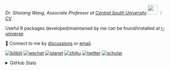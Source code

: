 
<p><em>Dr. Shixiang Wang, Associate Professor at <a href="https://en.csu.edu.cn/">Central South University</a> <img src="https://media.giphy.com/media/WUlplcMpOCEmTGBtBW/giphy.gif" width="30">  ｜ <a href="https://shixiangwang.github.io/cv-shixiang/">CV</a>
</em></p>

Useful R packages developed/maintained by me can be found/installed at [r-universe](https://shixiangwang.r-universe.dev/).

💬 Connect to me by
[discussions](https://github.com/ShixiangWang/self-study/discussions) or [email](mailto:shixiang1994wang@gmail.com). 

[![bilibili](https://img.shields.io/badge/王诗翔-B站-yellow)](https://space.bilibili.com/11553374) [![wechat](https://img.shields.io/badge/王诗翔-微信公众号-important)](https://shixiangwang.github.io/home/logo/qrcode.jpg) [![planet](https://img.shields.io/badge/王诗翔-知识星球-blueviolet)](https://t.zsxq.com/rBqbIei)  [![zhihu](https://img.shields.io/badge/王诗翔-知乎-blue)](https://www.zhihu.com/people/shixiangwang) [![twitter](https://img.shields.io/badge/WangShxiang-twitter-ff69b4)](https://twitter.com/WangShxiang) [![scholar](https://img.shields.io/badge/ShixiangWang-Scholar-00ffff)](https://scholar.google.com/citations?user=FvNp0NkAAAAJ) 

<details>
 
<summary>GitHub Stats</summary>


<!--START_SECTION:waka-->
**🐱 My GitHub Data** 

> 📦 5.0 MB Used in GitHub's Storage 
 > 
> 🏆 894 Contributions in the Year 2024
 > 
> 🚫 Not Opted to Hire
 > 
> 📜 96 Public Repositories 
 > 
> 🔑 30 Private Repositories 
 > 
**I'm an Early 🐤** 

```text
🌞 Morning                2258 commits        ████░░░░░░░░░░░░░░░░░░░░░   16.79 % 
🌆 Daytime                5737 commits        ███████████░░░░░░░░░░░░░░   42.65 % 
🌃 Evening                4551 commits        ████████░░░░░░░░░░░░░░░░░   33.84 % 
🌙 Night                  904 commits         ██░░░░░░░░░░░░░░░░░░░░░░░   06.72 % 
```
📅 **I'm Most Productive on Tuesday** 

```text
Monday                   2133 commits        ████░░░░░░░░░░░░░░░░░░░░░   15.86 % 
Tuesday                  2488 commits        █████░░░░░░░░░░░░░░░░░░░░   18.50 % 
Wednesday                2242 commits        ████░░░░░░░░░░░░░░░░░░░░░   16.67 % 
Thursday                 2130 commits        ████░░░░░░░░░░░░░░░░░░░░░   15.84 % 
Friday                   2061 commits        ████░░░░░░░░░░░░░░░░░░░░░   15.32 % 
Saturday                 1026 commits        ██░░░░░░░░░░░░░░░░░░░░░░░   07.63 % 
Sunday                   1370 commits        ███░░░░░░░░░░░░░░░░░░░░░░   10.19 % 
```


**I Mostly Code in R** 

```text
R                        81 repos            █████████████░░░░░░░░░░░░   53.64 % 
Shell                    9 repos             █░░░░░░░░░░░░░░░░░░░░░░░░   05.96 % 
JavaScript               7 repos             █░░░░░░░░░░░░░░░░░░░░░░░░   04.64 % 
Jupyter Notebook         5 repos             █░░░░░░░░░░░░░░░░░░░░░░░░   03.31 % 
Rust                     2 repos             ░░░░░░░░░░░░░░░░░░░░░░░░░   01.32 % 
```




 Last Updated on 24/10/2024 18:51:04 UTC
<!--END_SECTION:waka-->

> These Readme stats are generated using github action [awesome-readme-stats](https://github.com/anmol098/waka-readme-stats)

-----

**NOTE: Top languages does not indicate my skill level or anything like that. It is just a metric of which languages have been hosted by me on GitHub based on the usage across repositories.**

</details>
